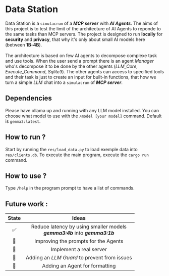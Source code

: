 # Data Station
Data Station is a `simulacrum` of a ***MCP server*** with ***AI Agents***. The aims of this project is to test the limit of the architecture of AI Agents to reponde to the same tasks than MCP servers.
The project is designed to run **locally** for **security** and **privacy**, that why it's only about small AI models here (between **1B**-**4B**).<br><br>
The architecture is based on few AI agents to decompose complexe task and use tools. When the user send a prompt there is an agent *Manager* who's decompose it to be done by the other agents (*LLM_Core*, *Execute_Command*, *Sqlite3*). The other agents can access to specified tools and their task is just to create an input for built-in functions, that how we turn a simple *LLM* chat into a `simulacrum` of ***MCP server***.

## Dependencies
Please have ollama up and running with any LLM model installed. You can choose what model to use with the `/model [your model]` command. Default is `gemma3:latest`.

## How to run ?
Start by running the `res/load_data.py` to load exemple data into `res/clients.db`. To execute the main program, execute the `cargo run` command.

## How to use ?
Type `/help` in the program prompt to have a list of commands.

## Future work :
|State|Ideas|
|:-:|:-:|
|✅|Reduce latency by using smaller models<br> ***gemma3:4b*** into ***gemma3:1b***|
|🚧​|Improving the prompts for the Agents|
|🚧​|Implement a real server|
|🚧​|Adding an *LLM Guard* to prevent from issues|
|🚧​|Adding an Agent for formatting|
